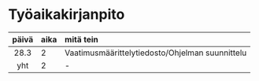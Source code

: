# Työaikakirjanpito

| päivä | aika | mitä tein  |
| :----:|:-----| :-----|
| 28.3  | 2    | Vaatimusmäärittelytiedosto/Ohjelman suunnittelu |
| yht   | 2    | - | 
